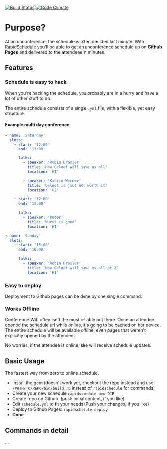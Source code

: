 [![Build Status](https://travis-ci.org/robin-drexler/rapid-schedule.svg?branch=master)](https://travis-ci.org/robin-drexler/rapid-schedule)
[![Code Climate](https://codeclimate.com/github/robin-drexler/rapid-schedule/badges/gpa.svg)](https://codeclimate.com/github/robin-drexler/rapid-schedule)
# Purpose?

At an unconference, the schedule is often decided last minute.
With RapidSchedule you'll be able to get an unconference schedule up on **Github Pages** and delivered to the attendees in minutes.


## Features

### Schedule is easy to hack

When you're hacking the schedule, you probably are in a hurry and have a lot of other stuff to do.

The entire schedule consists of a single `.yml` file, with a flexible, yet easy structure.

#### Example multi day conference

```yml
- name: 'Saturday'
  slots:
    - start: '12:00'
      end: '13:00'

      talks:
        - speaker: 'Robin Drexler'
          title: 'How Geloet will save us all'
          location: 'H1'

        - speaker: 'Katrin Werner'
          title: 'Geloet is jsut not worth it'
          location: 'H2'

    - start: '12:00'
      end: '13:00'

      talks:
        - speaker: 'Peter'
          title: 'Wurst is good'
          location: 'H1'

- name: 'Sunday'
  slots:
    - start: '15:00'
      end: '16:00'

      talks:
        - speaker: 'Robin Drexler'
          title: 'How Geloet will save us all pt 2'
          location: 'H1'


```

### Easy to deploy

Deployment to Github pages can be done by one single command.

### Works Offline

Conference Wifi often isn't the most reliable out there.
Once an attendee opened the schedule url while online, it's going to be cached on her device.
The entire schedule will be available offline, even pages that weren't explicitly opened by the attendee.

No worries, if the attendee is online, she will receive schedule updates.


## Basic Usage
The fastest way from zero to online schedule.

* Install the gem (doesn't work yet, checkout the repo instead and use `/PATH/TO/REPO/bin/build.rb` instead of `rapidschedule` for commands)
* Create your new schedule `rapidschedule new DIR`
* Create repo on Github. (push initial content, if you like)
* Edit `schedule.yml` to fit your needs (Push your changes, if you like)
* Deploy to Github Pages: `rapidschedule deploy`
* **Done**

## Commands in detail
...



